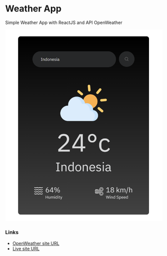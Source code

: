 # Weather App

Simple Weather App with ReactJS and API OpenWeather

![App Screenshot](./screenshot-app.png)

### Links

- [OpenWeather site URL](https://openweathermap.org/)
- [Live site URL](https://weather-app-wayosu.vercel.app)
